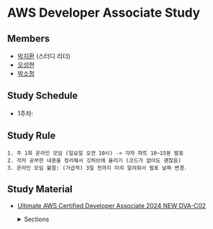 # AWS Developer Associate Study

## Members

- [박지환](https://github.com/aptheparker) (스터디 리더)
- [오성현](https://github.com/HenryOSH)
- [박소정](https://github.com/qkrthwjd)

## Study Schedule
- 1주차: 

## Study Rule 
```
1. 주 1회 온라인 모임 (일요일 오전 10시) -> 각자 파트 10~15분 발표
2. 각자 공부한 내용을 정리해서 깃허브에 올리기 (코드가 없어도 괜찮음)
3. 온라인 모임 불참: (가급적) 3일 전까지 미리 알려줘서 발표 날짜 변경.
```

## Study Material

- [Ultimate AWS Certified Developer Associate 2024 NEW DVA-C02](https://www.udemy.com/share/101WgC3@htHqFfYBfVBcDYA8zfB0IIntjwtVntJ19xRjWHa29fAbwrVi5kZnp3kqdhjL2j4ixA==/)
  <details>
  <summary>Sections</summary>

  </details>
